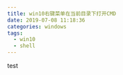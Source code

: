 ```yaml
---
title: win10右键菜单在当前目录下打开CMD
date: 2019-07-08 11:18:36
categories: windows
tags:
  - win10
  - shell
---
```


test


